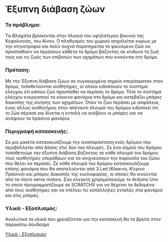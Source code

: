 # Έξυπνη διάβαση ζώων

### Το πρόβλημα:

  Tα Βλαχάτα βρίσκονται στην πλαγιά του υψηλότερου βουνού της Κεφαλονιάς, του Αίνου. Ο πληθυσμός του χωριού ασχολείται κυρίως με την κτηνοτροφία και πολύ συχνά παρατηρείται το φαινόμενο ζώα να προσπαθούν να περάσουν κάθετα το δρόμο βάζοντας σε κίνδυνο τη ζωή τους και τις ζωές των επιβατών των οχημάτων που κινούνται στο δρόμο.

### Πρόταση:

  Με την Έξυπνη διάβαση ζώων σε συγκεκριμένα σημεία «περάσματα» στον δρόμο,  τοποθετούνται αισθητήρες,  οι οποίοι ειδοποιούν το σύστημα ελέγχου ότι κάποιο ζώο προσπαθεί να περάσει το δρόμο. Τότε το σύστημα ελέγχου ενεργοποιεί τα κόκκινα φανάρια στο δρόμο και κατεβάζει μπάρες διακοπής της κίνησης των οχημάτων. Όταν το ζώο περάσει με ασφάλεια, ένας άλλος αισθητήρας στην απέναντι πλευρά του δρόμου ειδοποιεί ότι το ζώο πέρασε και δίνεται η εντολή να ανέβουν οι μπάρες και να ανάψουν τα πράσινα φανάρια.

### Περιγραφή κατασκευής:

  Σε μια μακέτα κατασκευάζουμε την αναπαράσταση ενός δρόμου που περιβάλλεται από δάσος στις δύο του πλευρές. Σε ένα σημείο του δρόμου τοποθετούμε την έξυπνη διάβαση βάζοντας σε κάθε πλευρά του δρόμου τους αισθητήρες υπερύθρων για να ανιχνεύσουν την παρουσία του ζώου που θέλει να περάσει. Σε κάθε πλευρά του δρόμου κατασκευάζουμε επίσης φανάρια που θα αποτελούνται από 3 Led (Κόκκινο, Κίτρινο Πράσινο) και μπάρες διακοπής της κυκλοφορίας,  οι οποίες θα κινούνται από τα micro servo motors. Σαν ελεγκτή  χρησιμοποιούμε το Arduino Uno το οποίο προγραμματίζουμε σε SCRATCHX για να δέχεται τα δεδομένα από τους αισθητήρες και να στέλνει τις κατάλληλες εντολές στα φανάρια και στις μπάρες.

### Υλικά - Εξοπλισμός:

Αναλυτικά τα υλικά που χρειάζονται για την κατασκευή θα τα βρείτε στον παρακάτω σύνδεσμο

[Υλικά - Εξοπλισμός](https://github.com/vlachata/smartanimalcrossing/blob/master/components.md)
